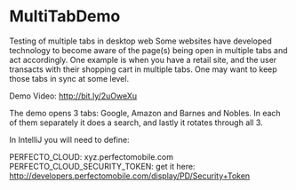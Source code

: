 # MultiTabDemo
Testing of multiple tabs in desktop web
Some websites have developed technology to become aware of the page(s) being open in multiple tabs and act accordingly. One example is when you have a retail site, and the user transacts with their shopping cart in multiple tabs. One may want to keep those tabs in sync at some level.

Demo Video: http://bit.ly/2uOweXu

The demo opens 3 tabs: Google, Amazon and Barnes and Nobles. In each of them separately it does a search, and lastly it rotates through all 3.

In IntelliJ you will need to define:

PERFECTO_CLOUD: xyz.perfectomobile.com <br/>
PERFECTO_CLOUD_SECURITY_TOKEN: get it here: http://developers.perfectomobile.com/display/PD/Security+Token
